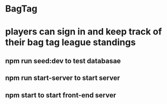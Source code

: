 # BagTag
# players can sign in and keep track of their bag tag league standings





## npm run seed:dev to test databasae

## npm run start-server to start server


## npm start to start front-end server